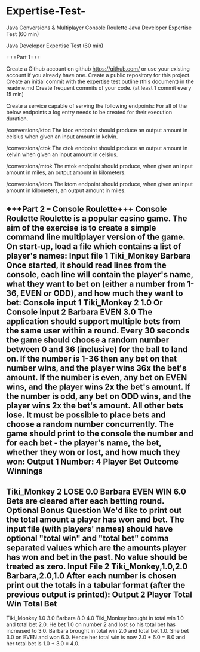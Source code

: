 # Expertise-Test-
Java Conversions &amp; Multiplayer Console Roulette
Java Developer Expertise Test (60 min)

Java Developer Expertise Test (60 min)



+++Part 1+++

Create a Github account  on github https://github.com/ or use your existing account if you already have one.
Create a public repository for this project.
Create an initial commit with the expertise test outline (this document)  in the readme.md
Create frequent commits of your code. (at least 1 commit every 15 min)

Create a service capable of serving the following endpoints:
For all of the below endpoints a log entry needs to be created for their execution duration.

/conversions/ktoc
The ktoc endpoint should produce an output amount in celsius when given an input amount in kelvin.

/conversions/ctok
The ctok endpoint should produce an output amount in kelvin when given an input amount in celsius.

/conversions/mtok
The mtok endpoint should produce, when given an input amount in miles, an output amount in kilometers.

/conversions/ktom
The ktom endpoint should produce, when given an input amount in kilometers, an output amount in miles.




+++Part 2 – Console Roulette+++
Console Roulette
Roulette is a popular casino game. The aim of the exercise is to create a simple command line multiplayer version of the game.
On start-up, load a file which contains a list of player's names:
Input file 1
Tiki_Monkey
Barbara
Once started, it should read lines from the console, each line will contain the player's name, what they want to bet on (either a number from
1-36, EVEN or ODD), and how much they want to bet:
Console input 1
Tiki_Monkey 2 1.0
Or
Console input 2
Barbara EVEN 3.0
The application should support multiple bets from the same user within a round.
Every 30 seconds the game should choose a random number between 0 and 36 (inclusive) for the ball to land on.
If the number is 1-36 then any bet on that number wins, and the player wins 36x the bet's amount.
If the number is even, any bet on EVEN wins, and the player wins 2x the bet's amount.
If the number is odd, any bet on ODD wins, and the player wins 2x the bet's amount.
All other bets lose.
It must be possible to place bets and choose a random number concurrently.
The game should print to the console the number and for each bet - the player's name, the bet, whether they won or lost, and how much they
won:
Output 1
Number: 4
Player Bet Outcome Winnings
---
Tiki_Monkey 2 LOSE 0.0
Barbara EVEN WIN 6.0
Bets are cleared after each betting round.
Optional Bonus Question
We'd like to print out the total amount a player has won and bet. The input file (with players' names) should have optional "total win" and
"total bet" comma separated values which are the amounts player has won and bet in the past. No value should be treated as zero.
Input File 2
Tiki_Monkey,1.0,2.0
Barbara,2.0,1.0
After each number is chosen print out the totals in a tabular format (after the previous output is printed):
Output 2
Player Total Win Total Bet
---
Tiki_Monkey 1.0 3.0
Barbara 8.0 4.0
Tiki_Monkey brought in total win 1.0 and total bet 2.0. He bet 1.0 on number 2 and lost so his total bet has increased to 3.0.
Barbara brought in total win 2.0 and total bet 1.0. She bet 3.0 on EVEN and won 6.0. Hence her total win is now 2.0 + 6.0 = 8.0 and her total
bet is 1.0 + 3.0 = 4.0.
